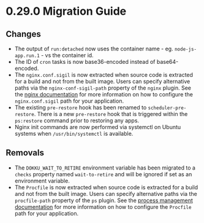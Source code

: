 # 0.29.0 Migration Guide

## Changes

- The output of `run:detached` now uses the container name - eg. `node-js-app.run.1` - vs the container id.
- The ID of `cron` tasks is now base36-encoded instead of base64-encoded.
- The `nginx.conf.sigil` is now extracted when source code is extracted for a build and not from the built image. Users can specify alternative paths via the `nginx-conf-sigil-path` property of the `nginx` plugin. See the [nginx documentation](/docs/networking/proxies/nginx.md#customizing-the-nginx-configuration) for more information on how to configure the `nginx.conf.sigil` path for your application.
- The existing `pre-restore` hook has been renamed to `scheduler-pre-restore`. There is a new `pre-restore` hook that is triggered within the `ps:restore` command prior to restoring any apps.
- Nginx init commands are now performed via systemctl on Ubuntu systems when `/usr/bin/systemctl` is available.

## Removals

- The `DOKKU_WAIT_TO_RETIRE` environment variable has been migrated to a `checks` property named `wait-to-retire` and will be ignored if set as an environment variable.
- The `Procfile` is now extracted when source code is extracted for a build and not from the built image. Users can specify alternative paths via the `procfile-path` property of the `ps` plugin. See the [process management documentation](/docs/processes/process-management.md#changing-the-procfile-location) for more information on how to configure the `Procfile` path for your application.
